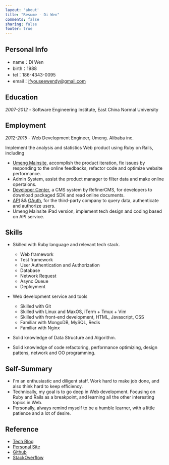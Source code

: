```yaml
---
layout: 'about'
title: "Resume - Di Wen"
comments: false
sharing: false
footer: true
---
```


## Personal Info

+ name：Di Wen
+ birth：1988
+ tel：186-4343-0095
+ email：ifyouseewendy@gmail.com

## Education

*2007-2012* - Software Engineering Institute, East China Normal University

## Employment

*2012-2015* - Web Development Engineer, Umeng. Alibaba inc.

Implement the analysis and statistics Web product using Ruby on Rails, including

+ [Umeng Mainsite](http://www.umeng.com), accomplish the product iteration, fix issues by responding to the online feedbacks, refactor code and optimize website performance.
+ Admin System, assist the product manager to filter data and make online opertaions.
+ [Developer Center](http://dev.umeng.com), a CMS system by RefinerCMS, for developers to download packaged SDK and read online documents.
+ [API](http://api.umeng.com) && [OAuth](http://oauth.umeng.com), for the third-party company to query data, authenticate and authorize users.
+ Umeng Mainsite iPad version, implement tech design and coding based on API service.

## Skills

+ Skilled with Ruby language and relevant tech stack.

    - Web framework
    - Test framework
    - User Authentication and Authorization
    - Database
    - Network Request
    - Async Queue
    - Deployment


+ Web development service and tools

    - Skilled with Git
    - Skilled with Linux and MaxOS, iTerm + Tmux + Vim
    - Skilled with front-end development, HTML, Javascript, CSS
    - Familiar with MongoDB, MySQL, Redis
    - Familiar with Nginx

+ Solid knowledge of Data Structure and Algorithm.
+ Solid knowledge of code refactoring, performance optimizing, design pattens, network and OO programming.

## Self-Summary

+ I'm an enthusiastic and diligent staff. Work hard to make job done, and also think hard to keep efficiency.
+ Technically, my goal is to go deep in Web development. Focusing on Ruby and Rails as a breakpoint, and learning all the other interesting topics in Web.
+ Personally, always remind myself to be a humble learner, with a little patience and a lot of desire.

## Reference

- [Tech Blog](http://blog.ifyouseewendy.com/)
- [Personal Site](http://ifyouseewendy.com)
- [Github](https://github.com/ifyouseewendy)
- [StackOverflow](http://stackoverflow.com/users/1331774/ifyouseewendy)

